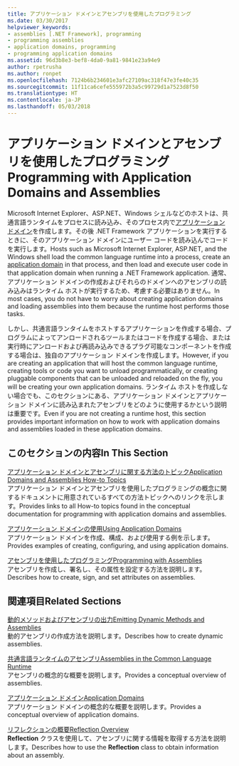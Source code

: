 ```yaml
---
title: アプリケーション ドメインとアセンブリを使用したプログラミング
ms.date: 03/30/2017
helpviewer_keywords:
- assemblies [.NET Framework], programming
- programming assemblies
- application domains, programming
- programming application domains
ms.assetid: 96d3b8e3-bef8-4da0-9a81-9841e23a94e9
author: rpetrusha
ms.author: ronpet
ms.openlocfilehash: 7124b6b234601e3afc27109ac318f47e3fe40c35
ms.sourcegitcommit: 11f11ca6cefe555972b3a5c99729d1a7523d8f50
ms.translationtype: HT
ms.contentlocale: ja-JP
ms.lasthandoff: 05/03/2018
---
```

# <a name="programming-with-application-domains-and-assemblies"></a><span data-ttu-id="0d080-102">アプリケーション ドメインとアセンブリを使用したプログラミング</span><span class="sxs-lookup"><span data-stu-id="0d080-102">Programming with Application Domains and Assemblies</span></span>
<span data-ttu-id="0d080-103">Microsoft Internet Explorer、ASP.NET、Windows シェルなどのホストは、共通言語ランタイムをプロセスに読み込み、そのプロセス内で[アプリケーション ドメイン](../../../docs/framework/app-domains/application-domains.md)を作成します。その後 .NET Framework アプリケーションを実行するときに、そのアプリケーション ドメインにユーザー コードを読み込んでコードを実行します。</span><span class="sxs-lookup"><span data-stu-id="0d080-103">Hosts such as Microsoft Internet Explorer, ASP.NET, and the Windows shell load the common language runtime into a process, create an [application domain](../../../docs/framework/app-domains/application-domains.md) in that process, and then load and execute user code in that application domain when running a .NET Framework application.</span></span> <span data-ttu-id="0d080-104">通常、アプリケーション ドメインの作成およびそれらのドメインへのアセンブリの読み込みはランタイム ホストが実行するため、考慮する必要はありません。</span><span class="sxs-lookup"><span data-stu-id="0d080-104">In most cases, you do not have to worry about creating application domains and loading assemblies into them because the runtime host performs those tasks.</span></span>  
  
 <span data-ttu-id="0d080-105">しかし、共通言語ランタイムをホストするアプリケーションを作成する場合、プログラムによってアンロードされるツールまたはコードを作成する場合、または実行時にアンロードおよび再読み込みできるプラグ可能なコンポーネントを作成する場合は、独自のアプリケーション ドメインを作成します。</span><span class="sxs-lookup"><span data-stu-id="0d080-105">However, if you are creating an application that will host the common language runtime, creating tools or code you want to unload programmatically, or creating pluggable components that can be unloaded and reloaded on the fly, you will be creating your own application domains.</span></span> <span data-ttu-id="0d080-106">ランタイム ホストを作成しない場合でも、このセクションにある、アプリケーション ドメインとアプリケーション ドメインに読み込まれたアセンブリをどのように使用するかという説明は重要です。</span><span class="sxs-lookup"><span data-stu-id="0d080-106">Even if you are not creating a runtime host, this section provides important information on how to work with application domains and assemblies loaded in these application domains.</span></span>  
  
## <a name="in-this-section"></a><span data-ttu-id="0d080-107">このセクションの内容</span><span class="sxs-lookup"><span data-stu-id="0d080-107">In This Section</span></span>  
 [<span data-ttu-id="0d080-108">アプリケーション ドメインとアセンブリに関する方法のトピック</span><span class="sxs-lookup"><span data-stu-id="0d080-108">Application Domains and Assemblies How-to Topics</span></span>](../../../docs/framework/app-domains/application-domains-and-assemblies-how-to-topics.md)  
 <span data-ttu-id="0d080-109">アプリケーション ドメインとアセンブリを使用したプログラミングの概念に関するドキュメントに用意されているすべての方法トピックへのリンクを示します。</span><span class="sxs-lookup"><span data-stu-id="0d080-109">Provides links to all How-to topics found in the conceptual documentation for programming with application domains and assemblies.</span></span>  
  
 [<span data-ttu-id="0d080-110">アプリケーション ドメインの使用</span><span class="sxs-lookup"><span data-stu-id="0d080-110">Using Application Domains</span></span>](../../../docs/framework/app-domains/use.md)  
 <span data-ttu-id="0d080-111">アプリケーション ドメインを作成、構成、および使用する例を示します。</span><span class="sxs-lookup"><span data-stu-id="0d080-111">Provides examples of creating, configuring, and using application domains.</span></span>  
  
 [<span data-ttu-id="0d080-112">アセンブリを使用したプログラミング</span><span class="sxs-lookup"><span data-stu-id="0d080-112">Programming with Assemblies</span></span>](../../../docs/framework/app-domains/programming-with-assemblies.md)  
 <span data-ttu-id="0d080-113">アセンブリを作成し、署名し、その属性を設定する方法を説明します。</span><span class="sxs-lookup"><span data-stu-id="0d080-113">Describes how to create, sign, and set attributes on assemblies.</span></span>  
  
## <a name="related-sections"></a><span data-ttu-id="0d080-114">関連項目</span><span class="sxs-lookup"><span data-stu-id="0d080-114">Related Sections</span></span>  
 [<span data-ttu-id="0d080-115">動的メソッドおよびアセンブリの出力</span><span class="sxs-lookup"><span data-stu-id="0d080-115">Emitting Dynamic Methods and Assemblies</span></span>](../../../docs/framework/reflection-and-codedom/emitting-dynamic-methods-and-assemblies.md)  
 <span data-ttu-id="0d080-116">動的アセンブリの作成方法を説明します。</span><span class="sxs-lookup"><span data-stu-id="0d080-116">Describes how to create dynamic assemblies.</span></span>  
  
 [<span data-ttu-id="0d080-117">共通言語ランタイムのアセンブリ</span><span class="sxs-lookup"><span data-stu-id="0d080-117">Assemblies in the Common Language Runtime</span></span>](../../../docs/framework/app-domains/assemblies-in-the-common-language-runtime.md)  
 <span data-ttu-id="0d080-118">アセンブリの概念的な概要を説明します。</span><span class="sxs-lookup"><span data-stu-id="0d080-118">Provides a conceptual overview of assemblies.</span></span>  
  
 [<span data-ttu-id="0d080-119">アプリケーション ドメイン</span><span class="sxs-lookup"><span data-stu-id="0d080-119">Application Domains</span></span>](../../../docs/framework/app-domains/application-domains.md)  
 <span data-ttu-id="0d080-120">アプリケーション ドメインの概念的な概要を説明します。</span><span class="sxs-lookup"><span data-stu-id="0d080-120">Provides a conceptual overview of application domains.</span></span>  
  
 [<span data-ttu-id="0d080-121">リフレクションの概要</span><span class="sxs-lookup"><span data-stu-id="0d080-121">Reflection Overview</span></span>](../../../docs/framework/reflection-and-codedom/reflection.md)  
 <span data-ttu-id="0d080-122">**Reflection** クラスを使用して、アセンブリに関する情報を取得する方法を説明します。</span><span class="sxs-lookup"><span data-stu-id="0d080-122">Describes how to use the **Reflection** class to obtain information about an assembly.</span></span>
